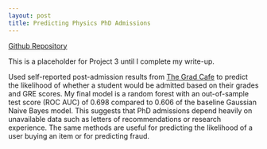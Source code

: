 ```yaml
---
layout: post
title: Predicting Physics PhD Admissions
---
```


[Github Repository](https://github.com/harrisonized/predicting-physics-phd-admissions-classification)

This is a placeholder for Project 3 until I complete my write-up.

Used self-reported post-admission results from [The Grad Cafe](https://www.thegradcafe.com/) to predict the likelihood of whether a student would be admitted based on their grades and GRE scores. My final model is a random forest with an out-of-sample test score (ROC AUC) of 0.698 compared to 0.606 of the baseline Gaussian Naive Bayes model. This suggests that PhD admissions depend heavily on unavailable data such as letters of recommendations or research experience. The same methods are useful for predicting the likelihood of a user buying an item or for predicting fraud.